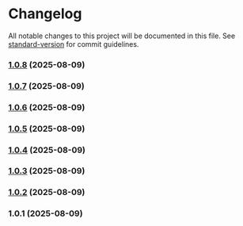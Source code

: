 # Changelog

All notable changes to this project will be documented in this file. See [standard-version](https://github.com/conventional-changelog/standard-version) for commit guidelines.

### [1.0.8](https://github.com/emailverifierplus/npm/compare/v1.0.7...v1.0.8) (2025-08-09)

### [1.0.7](https://github.com/emailverifierplus/npm/compare/v1.0.6...v1.0.7) (2025-08-09)

### [1.0.6](https://github.com/emailverifierplus/npm/compare/v1.0.5...v1.0.6) (2025-08-09)

### [1.0.5](https://github.com/emailverifierplus/npm/compare/v1.0.4...v1.0.5) (2025-08-09)

### [1.0.4](https://github.com/emailverifierplus/npm/compare/v1.0.3...v1.0.4) (2025-08-09)

### [1.0.3](https://github.com/emailverifierplus/npm/compare/v1.0.2...v1.0.3) (2025-08-09)

### [1.0.2](https://github.com/emailverifierplus/npm/compare/v1.0.1...v1.0.2) (2025-08-09)

### 1.0.1 (2025-08-09)
